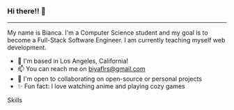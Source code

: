 ### Hi there!! 👋

<hr>

My name is Bianca. I'm a Computer Science student and my goal is to become a Full-Stack Software Engineer. I am currently teaching myself web development. 

- 📍 I'm based in Los Angeles, California!
- 📫 You can reach me on biyaflrs@gmail.com
- 🤝 I'm open to collaborating on open-source or personal projects
- ✨ Fun fact: I love watching anime and playing cozy games

Skills


<!--
**biancsflores/biancsflores** is a ✨ _special_ ✨ repository because its `README.md` (this file) appears on your GitHub profile.

Here are some ideas to get you started:

- 🔭 I’m currently working on ...
- 🌱 I’m currently learning ...
- 👯 I’m looking to collaborate on ...
- 🤔 I’m looking for help with ...
- 💬 Ask me about ...
- 📫 How to reach me: ...
- 😄 Pronouns: ...
- ⚡ Fun fact: ...
-->
